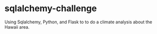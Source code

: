 # sqlalchemy-challenge
Using Sqlalchemy, Python, and Flask to to do a climate analysis about the Hawaii area.
